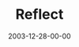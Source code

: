 ---
layout: message
category: message
series: "The Not So Big Christmas"
title: "Reflect"
date: 2003-12-28-00-00
message_id: 191
audio: "http://s3.amazonaws.com/crossroads-media/media/legacy/mp3/TNSBC_04_12-28-03_Reflect.mp3"
audio-duration: "01:18:39"
explicit: "N"
---